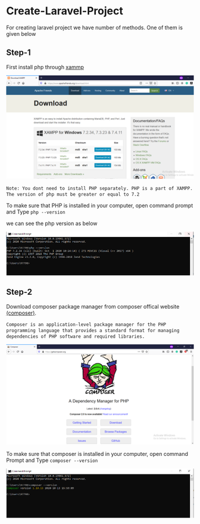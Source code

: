 # Create-Laravel-Project
For creating laravel project we have number of methods. One of them is given below 
## Step-1
First  install php through [xammp](https://www.apachefriends.org/download.html)

![xammp](./images/image1.PNG)

```
Note: You dont need to install PHP separately. PHP is a part of XAMPP. The version of php must be greater or equal to 7.2

```

To make sure that PHP is installed in your computer, open command prompt and Type `php --version`

we can see the php version as below

![version](./images/image2.PNG)

## Step-2
Download composer package manager from composer offical website [(composer)](https://getcomposer.org).

```
Composer is an application-level package manager for the PHP programming language that provides a standard format for managing dependencies of PHP software and required libraries.
```
![composer](./images/image3.PNG)

To make sure that composer is installed in your computer, open command Prompt and Type `composer --version`

![c_version](./images/image4.PNG)
